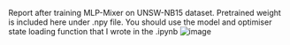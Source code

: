 Report after training MLP-Mixer on UNSW-NB15 dataset. Pretrained weight is included here under .npy file. You should use the model and optimiser state loading function that I wrote in the .ipynb
![image](https://github.com/user-attachments/assets/fbcf1f87-e27a-4727-ad0c-f8b726d6285c)
